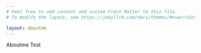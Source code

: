 ```yaml
---
# Feel free to add content and custom Front Matter to this file.
# To modify the layout, see https://jekyllrb.com/docs/themes/#overriding-theme-defaults

layout: aboutme
---
```

Aboutme
Test